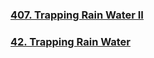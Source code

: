 ### [407. Trapping Rain Water II](https://leetcode.com/problems/trapping-rain-water-ii/submissions/)
### [42. Trapping Rain Water](https://leetcode.com/problems/trapping-rain-water/)
